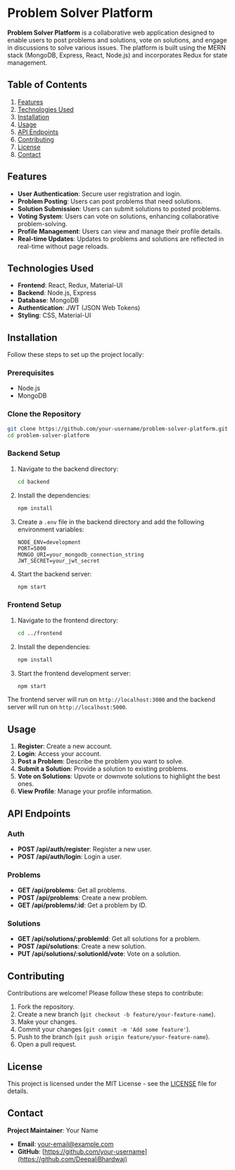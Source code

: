 # Problem Solver Platform

**Problem Solver Platform** is a collaborative web application designed to enable users to post problems and solutions, vote on solutions, and engage in discussions to solve various issues. The platform is built using the MERN stack (MongoDB, Express, React, Node.js) and incorporates Redux for state management.

## Table of Contents

1. [Features](#features)
2. [Technologies Used](#technologies-used)
3. [Installation](#installation)
4. [Usage](#usage)
5. [API Endpoints](#api-endpoints)
6. [Contributing](#contributing)
7. [License](#license)
8. [Contact](#contact)

## Features

- **User Authentication**: Secure user registration and login.
- **Problem Posting**: Users can post problems that need solutions.
- **Solution Submission**: Users can submit solutions to posted problems.
- **Voting System**: Users can vote on solutions, enhancing collaborative problem-solving.
- **Profile Management**: Users can view and manage their profile details.
- **Real-time Updates**: Updates to problems and solutions are reflected in real-time without page reloads.

## Technologies Used

- **Frontend**: React, Redux, Material-UI
- **Backend**: Node.js, Express
- **Database**: MongoDB
- **Authentication**: JWT (JSON Web Tokens)
- **Styling**: CSS, Material-UI

## Installation

Follow these steps to set up the project locally:

### Prerequisites

- Node.js
- MongoDB

### Clone the Repository

```bash
git clone https://github.com/your-username/problem-solver-platform.git
cd problem-solver-platform
```

### Backend Setup

1. Navigate to the backend directory:
    ```bash
    cd backend
    ```

2. Install the dependencies:
    ```bash
    npm install
    ```

3. Create a `.env` file in the backend directory and add the following environment variables:
    ```
    NODE_ENV=development
    PORT=5000
    MONGO_URI=your_mongodb_connection_string
    JWT_SECRET=your_jwt_secret
    ```

4. Start the backend server:
    ```bash
    npm start
    ```

### Frontend Setup

1. Navigate to the frontend directory:
    ```bash
    cd ../frontend
    ```

2. Install the dependencies:
    ```bash
    npm install
    ```

3. Start the frontend development server:
    ```bash
    npm start
    ```

The frontend server will run on `http://localhost:3000` and the backend server will run on `http://localhost:5000`.

## Usage

1. **Register**: Create a new account.
2. **Login**: Access your account.
3. **Post a Problem**: Describe the problem you want to solve.
4. **Submit a Solution**: Provide a solution to existing problems.
5. **Vote on Solutions**: Upvote or downvote solutions to highlight the best ones.
6. **View Profile**: Manage your profile information.

## API Endpoints

### Auth

- **POST /api/auth/register**: Register a new user.
- **POST /api/auth/login**: Login a user.

### Problems

- **GET /api/problems**: Get all problems.
- **POST /api/problems**: Create a new problem.
- **GET /api/problems/:id**: Get a problem by ID.

### Solutions

- **GET /api/solutions/:problemId**: Get all solutions for a problem.
- **POST /api/solutions**: Create a new solution.
- **PUT /api/solutions/:solutionId/vote**: Vote on a solution.


## Contributing

Contributions are welcome! Please follow these steps to contribute:

1. Fork the repository.
2. Create a new branch (`git checkout -b feature/your-feature-name`).
3. Make your changes.
4. Commit your changes (`git commit -m 'Add some feature'`).
5. Push to the branch (`git push origin feature/your-feature-name`).
6. Open a pull request.

## License

This project is licensed under the MIT License - see the [LICENSE](LICENSE) file for details.

## Contact

**Project Maintainer**: Your Name

- **Email**: [your-email@example.com](mailto:dips21201@gmail.com)
- **GitHub**: [https://github.com/your-username](https://github.com/DeepaliBhardwaj)
